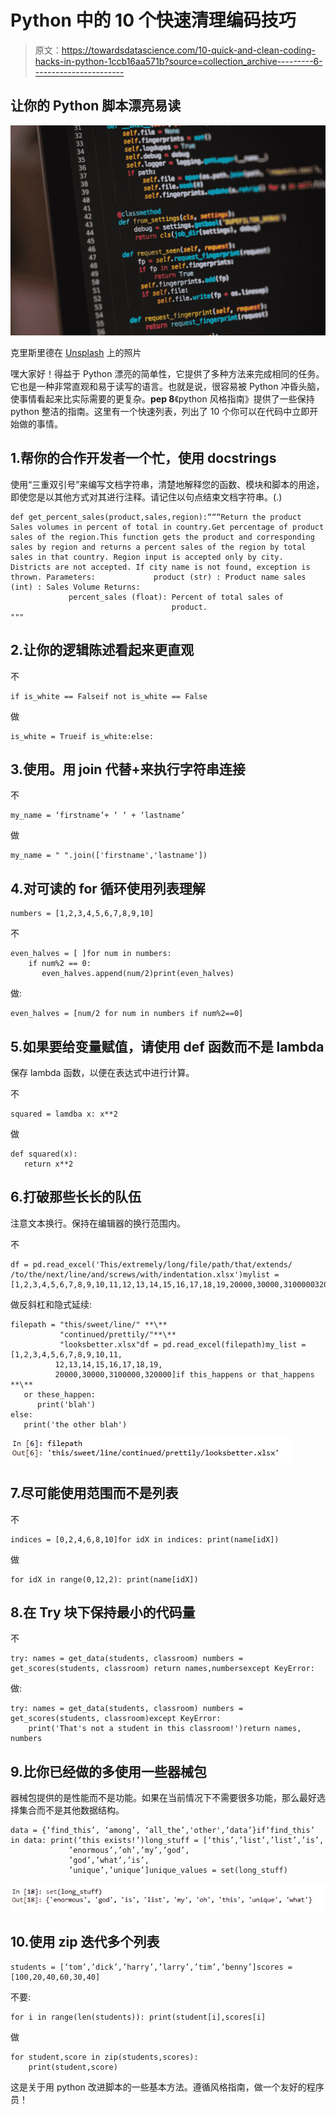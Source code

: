 # Python 中的 10 个快速清理编码技巧

> 原文：<https://towardsdatascience.com/10-quick-and-clean-coding-hacks-in-python-1ccb16aa571b?source=collection_archive---------6----------------------->

## 让你的 Python 脚本漂亮易读

![](img/c72353941a2aaffaee5e11d6e0f08ed5.png)

克里斯里德在 [Unsplash](https://unsplash.com?utm_source=medium&utm_medium=referral) 上的照片

嘿大家好！得益于 Python 漂亮的简单性，它提供了多种方法来完成相同的任务。它也是一种非常直观和易于读写的语言。也就是说，很容易被 Python 冲昏头脑，使事情看起来比实际需要的更复杂。**pep 8**《python 风格指南》提供了一些保持 python 整洁的指南。这里有一个快速列表，列出了 10 个你可以在代码中立即开始做的事情。

## 1.帮你的合作开发者一个忙，使用 docstrings

使用“三重双引号”来编写文档字符串，清楚地解释您的函数、模块和脚本的用途，即使您是以其他方式对其进行注释。请记住以句点结束文档字符串。(.)

```
def get_percent_sales(product,sales,region):“““Return the product Sales volumes in percent of total in country.Get percentage of product sales of the region.This function gets the product and corresponding sales by region and returns a percent sales of the region by total sales in that country. Region input is accepted only by city. Districts are not accepted. If city name is not found, exception is thrown. Parameters:             product (str) : Product name sales (int) : Sales Volume Returns: 
             percent_sales (float): Percent of total sales of    
                                    product.
"""
```

## 2.让你的逻辑陈述看起来更直观

不

```
if is_white == Falseif not is_white == False
```

做

```
is_white = Trueif is_white:else: 
```

## 3.使用。用 join 代替+来执行字符串连接

不

```
my_name = ‘firstname’+ ‘ ‘ + ‘lastname’
```

做

```
my_name = " ".join(['firstname','lastname'])
```

## 4.对可读的 for 循环使用列表理解

```
numbers = [1,2,3,4,5,6,7,8,9,10]
```

不

```
even_halves = [ ]for num in numbers:
    if num%2 == 0:
       even_halves.append(num/2)print(even_halves)
```

做:

```
even_halves = [num/2 for num in numbers if num%2==0]
```

## 5.如果要给变量赋值，请使用 def 函数而不是 lambda

保存 lambda 函数，以便在表达式中进行计算。

不

```
squared = lamdba x: x**2
```

做

```
def squared(x):
   return x**2
```

## 6.打破那些长长的队伍

注意文本换行。保持在编辑器的换行范围内。

不

```
df = pd.read_excel('This/extremely/long/file/path/that/extends/ /to/the/next/line/and/screws/with/indentation.xlsx')mylist = [1,2,3,4,5,6,7,8,9,10,11,12,13,14,15,16,17,18,19,20000,30000,3100000320000]
```

做反斜杠和隐式延续:

```
filepath = "this/sweet/line/" **\**
           "continued/prettily/"**\**
           "looksbetter.xlsx"df = pd.read_excel(filepath)my_list = [1,2,3,4,5,6,7,8,9,10,11,
          12,13,14,15,16,17,18,19,
          20000,30000,3100000,320000]if this_happens or that_happens **\**
   or these_happen:
      print('blah')
else:
   print('the other blah')
```

![](img/60bf336e1489fb369ac1608ec3ee8ac8.png)

## 7.尽可能使用范围而不是列表

不

```
indices = [0,2,4,6,8,10]for idX in indices: print(name[idX])
```

做

```
for idX in range(0,12,2): print(name[idX])
```

## 8.在 Try 块下保持最小的代码量

不

```
try: names = get_data(students, classroom) numbers = get_scores(students, classroom) return names,numbersexcept KeyError: 
```

做:

```
try: names = get_data(students, classroom) numbers = get_scores(students, classroom)except KeyError:
    print('That's not a student in this classroom!')return names, numbers
```

## 9.比你已经做的多使用一些器械包

器械包提供的是性能而不是功能。如果在当前情况下不需要很多功能，那么最好选择集合而不是其他数据结构。

```
data = {‘find_this’, ‘among’, ‘all_the’,'other',’data’}if‘find_this’ in data: print(‘this exists!’)long_stuff = [‘this’,’list’,’list’,’is’,
             ’enormous’,’oh’,’my’,’god’,
             ’god’,’what’,’is’,
             ’unique’,’unique’]unique_values = set(long_stuff) 
```

![](img/9c4e2a91c294b7ae97d8ca8f37792460.png)

## 10.使用 zip 迭代多个列表

```
students = [‘tom’,’dick’,’harry’,’larry’,’tim’,’benny’]scores = [100,20,40,60,30,40]
```

不要:

```
for i in range(len(students)): print(student[i],scores[i]
```

做

```
for student,score in zip(students,scores):
    print(student,score)
```

这是关于用 python 改进脚本的一些基本方法。遵循风格指南，做一个友好的程序员！